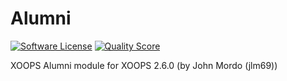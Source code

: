 # Alumni
[![Software License](https://img.shields.io/badge/license-GPL-brightgreen.svg?style=flat)](license.txt) 
[![Quality Score](https://img.shields.io/scrutinizer/g/mambax7/alumni-26x.svg?style=flat)](https://scrutinizer-ci.com/g/mambax7/alumni-26x)

XOOPS Alumni module for XOOPS 2.6.0 (by John Mordo (jlm69))

